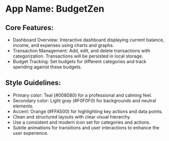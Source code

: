 # **App Name**: BudgetZen

## Core Features:

- Dashboard Overview: Interactive dashboard displaying current balance, income, and expenses using charts and graphs.
- Transaction Management: Add, edit, and delete transactions with categorization. Transactions will be persisted in local storage.
- Budget Tracking: Set budgets for different categories and track spending against these budgets.

## Style Guidelines:

- Primary color: Teal (#008080) for a professional and calming feel.
- Secondary color: Light gray (#F0F0F0) for backgrounds and neutral elements.
- Accent: Orange (#FFA500) for highlighting key actions and data points.
- Clean and structured layouts with clear visual hierarchy.
- Use a consistent and modern icon set for categories and actions.
- Subtle animations for transitions and user interactions to enhance the user experience.